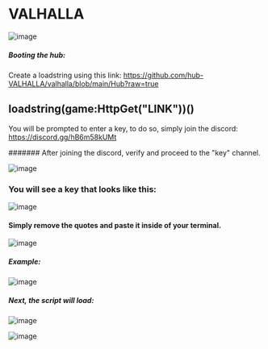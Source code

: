 # VALHALLA
![image](https://user-images.githubusercontent.com/132168937/235324076-8efb07a9-6db3-4c3f-bd38-d27114046652.png)

##### Booting the hub: 
Create a loadstring using this link: https://github.com/hub-VALHALLA/valhalla/blob/main/Hub?raw=true

## loadstring(game:HttpGet("LINK"))()
You will be prompted to enter a key, to do so, simply join the discord: https://discord.gg/hB6m58kUMt

####### After joining the discord, verify and proceed to the "key" channel.

![image](https://user-images.githubusercontent.com/132168937/235324408-4e6e836e-e29b-41b1-9b1e-7d1618c96e8d.png)

### You will see a key that looks like this:
![image](https://user-images.githubusercontent.com/132168937/235324438-c0322241-d1b5-4721-9460-a25f929eea34.png)

#### Simply remove the quotes and paste it inside of your terminal.
![image](https://user-images.githubusercontent.com/132168937/235324485-722fd029-8bd9-479a-8639-7ef605ccb91e.png)

##### Example:

![image](https://user-images.githubusercontent.com/132168937/235324509-8936aab7-ddc5-4566-8859-4651499ba809.png)

##### Next, the script will load:

![image](https://user-images.githubusercontent.com/132168937/235324550-be49a0ec-f03a-4f0b-b462-507ef929c24d.png)

![image](https://user-images.githubusercontent.com/132168937/235324560-14d6c0ee-7023-4aeb-a206-e55eddff327f.png)
